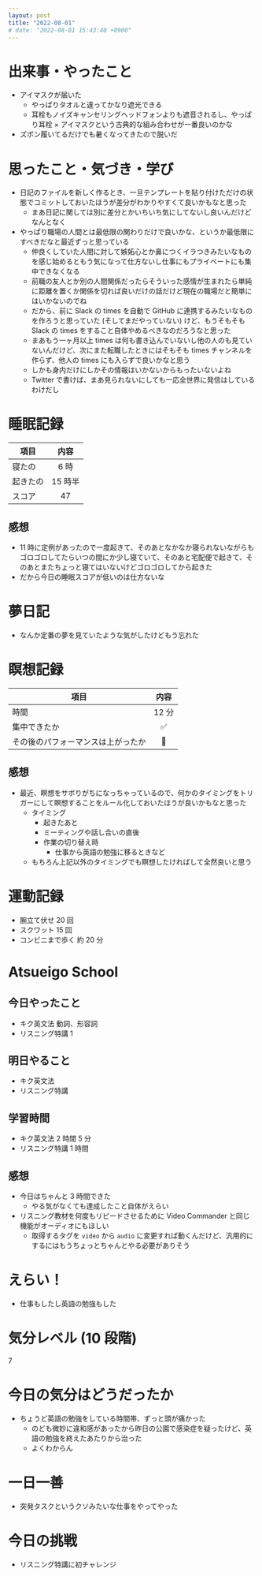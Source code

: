 ```yaml
---
layout: post
title: "2022-08-01"
# date: "2022-08-01 15:43:40 +0900"
---
```


# 出来事・やったこと
* アイマスクが届いた
    * やっぱりタオルと違ってかなり遮光できる
    * 耳栓もノイズキャンセリングヘッドフォンよりも遮音されるし、やっぱり耳栓 × アイマスクという古典的な組み合わせが一番良いのかな
* ズボン履いてるだけでも暑くなってきたので脱いだ



# 思ったこと・気づき・学び
* 日記のファイルを新しく作るとき、一旦テンプレートを貼り付けただけの状態でコミットしておいたほうが差分がわかりやすくて良いかもなと思った
    *  まあ日記に関しては別に差分とかいちいち気にしてないし良いんだけどなんとなく
* やっぱり職場の人間とは最低限の関わりだけで良いかな、というか最低限にすべきだなと最近ずっと思っている
    * 仲良くしていた人間に対して嫉妬心とか鼻につくイラつきみたいなものを感じ始めるともう気になって仕方ないし仕事にもプライベートにも集中できなくなる
    * 前職の友人とか別の人間関係だったらそういった感情が生まれたら単純に距離を置くか関係を切れば良いだけの話だけど現在の職場だと簡単にはいかないのでね
    * だから、前に Slack の times を自動で GitHub に連携するみたいなものを作ろうと思っていた (そしてまだやっていない) けど、もうそもそも Slack の times をすること自体やめるべきなのだろうなと思った
    * まあもう一ヶ月以上 times は何も書き込んでいないし他の人のも見ていないんだけど、次にまた転職したときにはそもそも times チャンネルを作らず、他人の times にも入らずで良いかなと思う
    * しかも身内だけにしかその情報はいかないからもったいないよね
    * Twitter で書けば、まあ見られないにしても一応全世界に発信はしているわけだし



# 睡眠記録

| 項目 | 内容 |
| --- | :---: |
| 寝たの | 6 時 |
| 起きたの | 15 時半 |
| スコア | 47 |

## 感想
* 11 時に定例があったので一度起きて、そのあとなかなか寝られないながらもゴロゴロしてたらいつの間にか少し寝ていて、そのあと宅配便で起きて、そのあとまたちょっと寝てはいないけどゴロゴロしてから起きた
* だから今日の睡眠スコアが低いのは仕方ないな



# 夢日記
* なんか定番の夢を見ていたような気がしたけどもう忘れた



# 瞑想記録

| 項目 | 内容 |
| --- | :---: |
| 時間 | 12 分 |
| 集中できたか | ✅ |
| その後のパフォーマンスは上がったか | 🤔 |

## 感想
* 最近、瞑想をサボりがちになっちゃっているので、何かのタイミングをトリガーにして瞑想することをルール化しておいたほうが良いかもなと思った
    * タイミング
        * 起きたあと
        * ミーティングや話し合いの直後
        * 作業の切り替え時
            * 仕事から英語の勉強に移るときなど
    * もちろん上記以外のタイミングでも瞑想したければして全然良いと思う



# 運動記録
* 腕立て伏せ 20 回
* スクワット 15 回
* コンビニまで歩く 約 20 分



# Atsueigo School
## 今日やったこと
* キク英文法 動詞、形容詞
* リスニング特講 1

## 明日やること
* キク英文法
* リスニング特講

## 学習時間
* キク英文法 2 時間 5 分
* リスニング特講 1 時間

## 感想
* 今日はちゃんと 3 時間できた
    * やる気がなくても達成したこと自体がえらい
* リスニング教材を何度もリピードさせるために Video Commander と同じ機能がオーディオにもほしい
    * 取得するタグを `video` から `audio` に変更すれば動くんだけど、汎用的にするにはもうちょっとちゃんとやる必要がありそう



# えらい！
* 仕事もしたし英語の勉強もした



# 気分レベル (10 段階)
7



# 今日の気分はどうだったか
* ちょうど英語の勉強をしている時間帯、ずっと頭が痛かった
    * のども微妙に違和感があったから昨日の公園で感染症を疑ったけど、英語の勉強を終えたあたりから治った
    * よくわからん



# 一日一善
* 突発タスクというクソみたいな仕事をやってやった



# 今日の挑戦
* リスニング特講に初チャレンジ
